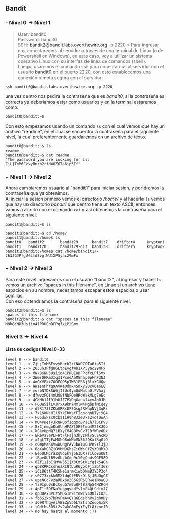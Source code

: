 ## Bandit
### - Nivel 0 -> Nivel 1  
> User: bandit0  
Password: bandit0  
SSH: bandit2@bandit.labs.overthewire.org -p 2220  <
Para ingresar nos conectaremos al servidor a través de una terminal de Linux (o de Powershell en Windows), en este caso, voy a utilizar un sistema operativo Linux con su interfaz de línea de comandos (shell).  
Luego, usaremos el comando `ssh` para conectarnos al servidor con el usuario **bandit0** en el puerto 2220, con esto establecemos una conexión remota segura con el servidor:
```
ssh bandit0@bandit.labs.overthewire.org -p 2220
```
una vez dentro nos pedira la contraseña que es *bandit0*, si la contraseña es correcta ya deberiamos estar como usuarios y en la terminal estaremos como:  
```
bandit0@bandit:~$
```
Con esto empezamos usando un comando `ls` con el cual vemos que hay un archivo "readme", en el cual se encuentra la contraseña para el siguiente nivel, la cual preferentemente guardaremos en un archivo de texto.  
```
bandit0@bandit:~$ ls
readme
bandit0@bandit:~$ cat readme
"The password you are looking for is: ZjLjTmM6FvvyRnrb2rfNWOZOTa6ip5If"
```
### ¬ Nivel 1 -> Nivel 2  
Ahora cambiaremos usuario al "bandit1" para iniciar sesion, y pondremos la contraseña que ya obtenimos.  
Al iniciar la sesion primero vemos el directorio */home/* y al hacerle `ls` vemos que hay un directorio *bandit1*
que dentro tiene un texto ASCII, entonces vamos a abrirlo con el comando `cat` y asi obtenemos la contraseña para el siguiente nivel.  
```
bandit1@bandit:~$ ls
-
bandit1@bandit:~$ cd /home/
bandit1@bandit:/home$ ls
bandit0   bandit2       bandit29      bandit7    drifter4     krypton1
bandit1   bandit20      bandit29-git  bandit8    drifter5     krypton2
bandit1@bandit:/home$ cat /home/bandit1/-
263JGJPfgU6LtdEvgfWU1XP5yac29mFx
```
### ¬ Nivel 2 -> Nivel 3
Para este nivel ingresamos con el usuario "bandit2", al ingresar y hacer `ls` vemos un archivo "spaces in this filename", en Linux si un archivo tiene espacios en su nombre, necesitamos escapar estos espacios o usar comillas.  
Con eso obtendriamos la contraseña para el siguiente nivel.  
```
bandit2@bandit:~$ ls
spaces in this filename
bandit2@bandit:~$ cat "spaces in this filename"
MNk8KNH3Usiio41PRUEoDFPqfxLPlSmx
```
### Nivel 3 -> Nivel 4



#### Lista de codigos Nivel 0-33 
```
level 0 --> bandit0
level 1 --> ZjLjTmM6FvvyRnrb2rfNWOZOTa6ip5If
level 2 --> 263JGJPfgU6LtdEvgfWU1XP5yac29mFx
level 3 --> MNk8KNH3Usiio41PRUEoDFPqfxLPlSmx
level 4 --> 2WmrDFRmJIq3IPxneAaMGhap0pFhF3NJ
level 5 --> 4oQYVPkxZOOEOO5pTW81FB8j8lxXGUQw
level 6 --> HWasnPhtq9AVKe0dmk45nxy20cvUa6EG
level 7 --> morbNTDkSW6jIlUc0ymOdMaLnOlFVAaj
level 8 --> dfwvzFQi4mU0wfNbFOe9RoWskMLg7eEc
level 9 --> 4CKMh1JI91bUIZZPXDqGanal4xvAg0JM
level 10 --> FGUW5ilLVJrxX9kMYMmlN4MgbpfMiqey
level 11 --> dtR173fZKb0RRsDFSGsg2RWnpNVj3qRr
level 12 --> 7x16WNeHIi5YkIhWsfFIqoognUTyj9Q4
level 13 --> FO5dwFsc0cbaIiH0h8J2eUks2vdTDwAn
level 14 --> MU4VWeTyJk8ROof1qqmcBPaLh7lDCPvS
level 15 --> 8xCjnmgoKbGLhHFAZlGE5Tmu4M2tKJQo
level 16 --> kSkvUpMQ7lBYyCM4GBPvCvT1BfWRy0Dx
level 17 --> EReVavePLFHtFlFsjn3hyzMlvSuSAcRD
level 18 --> x2gLTTjFwMOhQ8oWNbMN362QKxfRqGlO
level 19 --> cGWpMaKXVwDUNgPAVJbWYuGHVn9zl3j8
level 20 --> 0qXahG8ZjOVMN9Ghs7iOWsCfZyXOUbYO
level 21 --> EeoULMCra2q0dSkYj561DX7s1CpBuOBt
level 22 --> tRae0UfB9v0UzbCdn9cY0gQnds9GF58Q
level 23 --> 0Zf11ioIjMVN551jX3CmStKLYqjk54Ga
level 24 --> gb8KRRCsshuZXI0tUuR6ypOFjiZbf3G8
level 25 --> iCi86ttT4KSNe1armKiwbQNmB3YJP3q4
level 26 --> s0773xxkk0MXfdqOfPRVr9L3jJBUOgCZ
level 27 --> upsNCc7vzaRDx6oZC6GiR6ERwe1MowGB
level 28 --> Yz9IpL0sBcCeuG7m9uQFt8ZNpS4HZRcN
level 29 --> 4pT1t5DENaYuqnqvadYs1oE4QLCdjmJ7
level 30 --> qp30ex3VLz5MDG1n91YowTv4Q8l7CDZL
level 31 --> fb5S2xb7bRyFmAvQYQGEqsbhVyJqhnDy
level 32 --> 3O9RfhqyAlVBEZpVb6LYStshZoqoSx5K
level 33 --> tQdtbs5D5i2vJwkO8mEyYEyTL8izoeJ0
level 34 --> no hay hasta el momento :))
```